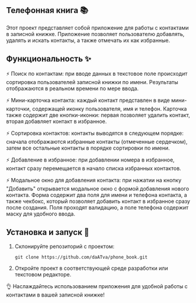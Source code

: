 ## Телефонная книга 📚

Этот проект представляет собой приложение для работы с контактами в записной книжке. Приложение позволяет пользователю добавлять, удалять и искать контакты, а также отмечать их как избранные.

## Функциональность ✨

⚡️ Поиск по контактам: при вводе данных в текстовое поле происходит сортировка пользователей записной книжки по имени. Результаты отображаются в реальном времени по мере ввода.

⚡️ Мини-карточка контакта: каждый контакт представлен в виде мини-карточки, содержащей иконку пользователя, имя и телефон. Карточка также содержит две кнопки-иконки: первая позволяет удалить контакт, вторая добавляет контакт в избранное.

⚡️ Сортировка контактов: контакты выводятся в следующем порядке: сначала отображаются избранные контакты (отмеченные сердечком), затем все остальные контакты в порядке сортировки по имени.

⚡️ Добавление в избранное: при добавлении номера в избранное, контакт сразу перемещается в начало списка избранных контактов.

⚡️ Модальное окно для добавления контакта: при нажатии на кнопку "Добавить" открывается модальное окно с формой добавления нового контакта. Форма содержит два поля для имени и телефона контакта, а также чекбокс, который позволяет добавить контакт в избранное сразу после создания. Поля проходят валидацию, а поле телефона содержит маску для удобного ввода.

## Установка и запуск 🚀

1. Склонируйте репозиторий с проектом:
   ```
   git clone https://github.com/daATva/phone_book.git
   ```
2. Откройте проект в соответствующей среде разработки или текстовом редакторе.

👌 Наслаждайтесь использованием приложения для удобной работы с контактами в вашей записной книжке!



